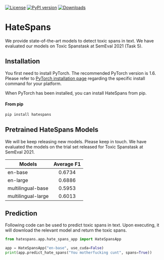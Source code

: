 [![License](https://img.shields.io/badge/License-Apache%202.0-blue.svg)](https://opensource.org/licenses/Apache-2.0) 
[![PyPI version](https://img.shields.io/pypi/v/hatespans?color=%236ecfbd&label=pypi%20package&style=flat-square)](https://pypi.org/project/hatespans/)
[![Downloads](https://pepy.tech/badge/hatespans)](https://pepy.tech/project/hatespans)
# HateSpans

We provide state-of-the-art models to detect toxic spans in text. We have evaluated our models on  Toxic Spanstask at SemEval 2021 (Task 5).

## Installation
You first need to install PyTorch. The recommended PyTorch version is 1.6.
Please refer to [PyTorch installation page](https://pytorch.org/get-started/locally/#start-locally) regarding the specific install command for your platform.

When PyTorch has been installed, you can install HateSpans from pip. 

#### From pip

```bash
pip install hatespans
```

## Pretrained HateSpans Models

We will be keep releasing new models. Please keep in touch. We have evaluated the models on the trial set released for Toxic Spanstask at SemEval 2021.

| Models               | Average F1    |
|----------------------|:-------------:|
| en-base              | 0.6734        |
| en-large             | 0.6886        |
| multilingual-base    | 0.5953        |
| multilingual-large   | 0.6013        |

## Prediction
Following code can be used to predict toxic spans in text. Upon executing, it will download the relevant model and return the toxic spans.   

```python
from hatespans.app.hate_spans_app import HateSpansApp

app = HateSpansApp("en-base", use_cuda=False)
print(app.predict_hate_spans("You motherfucking cunt", spans=True))
```


